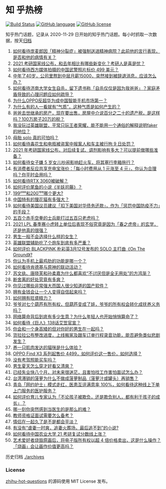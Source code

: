 # 知 乎热榜
[![Build Status](https://github.com/ToWeLong/zhihu-hot-questions/workflows/CI/badge.svg)](https://github.com/ToWeLong/zhihu-hot-questions/actions)
[![GitHub language](https://img.shields.io/badge/language-golang-orange.svg)](https://golang.org/)
[![GitHub license](https://img.shields.io/github/license/ToWeLong/zhihu-hot-questions)](https://github.com/ToWeLong/zhihu-hot-questions/blob/main/LICENSE)

知乎热门话题，记录从 2020-11-29 日开始的知乎热门话题。每小时抓取一次数据，按天[归档](./archives)

<!-- BEGIN -->

1. [如何看待庞麦郎因「精神分裂症」被强制送进精神病院？此前他的言行表现，是否和他的病情有关？](https://www.zhihu.com/question/448900152)
1. [2021 考研国家线公布，和去年相比有哪些新变化？考研人是喜是忧？](https://www.zhihu.com/question/448953782)
1. [如何看待西方媒体拍摄的中国武警照片标价 499 美元？](https://www.zhihu.com/question/448824785)
1. [中年了40岁，公司里熬到中层月薪15000，突然接到被辞退消息，应该怎么办？](https://www.zhihu.com/question/440996574)
1. [如何看待济南大学女生自杀，留下遗书称「自杀仅仅是因为我爸爸」？家庭矛盾导致的心理问题应如何疏导？](https://www.zhihu.com/question/448002553)
1. [为什么OPPO反超华为成中国智能手机市场第一？](https://www.zhihu.com/question/448138840)
1. [为什么有的人一看就有“气质”，这种气质是如何产生的？](https://www.zhihu.com/question/439868962)
1. [爸爸去世继承的房产，现在要出售，房屋中介说百分之二十的遗产税，是这样吗？100万房子20万的税？](https://www.zhihu.com/question/348287427)
1. [我没玩过英雄联盟，平常只玩王者荣耀，能不能用一个通俗的解释说明faker的地位？](https://www.zhihu.com/question/432404612)
1. [母胎 solo 真的可怕吗？](https://www.zhihu.com/question/440053207)
1. [如何看待毒花生和电瓶被盗案中报案人和车主被行拘 9 日处罚？](https://www.zhihu.com/question/448756111)
1. [2021 年考研国家线公布，对后续复试、调剂影响有多大？可以提前做哪些准备？](https://www.zhihu.com/question/448954054)
1. [如何看待女子嫌 5 岁女儿吵闹影响赶火车，将其塞行李箱拖行？](https://www.zhihu.com/question/448927801)
1. [有消费者反应共享充电宝涨价：「每小时费用从 1 元涨至 4 元」，你认为合理吗？你平时会用吗？](https://www.zhihu.com/question/448895932)
1. [如何看待RTX 3060被破解？](https://www.zhihu.com/question/448654710)
1. [如何评价尾鱼的小说《半妖司藤》？](https://www.zhihu.com/question/290725933)
1. [199²⁰⁰和200¹⁹⁹哪个更大?](https://www.zhihu.com/question/380167560)
1. [中国特有的狸花猫有多强大？](https://www.zhihu.com/question/423321345)
1. [如何看待美国议员建议「扣下美国对华债务还款」，作为「惩罚中国防疫不力」的手段？](https://www.zhihu.com/question/448932639)
1. [五百个赤手空拳的士兵能打过五百只老虎吗？](https://www.zhihu.com/question/391725102)
1. [2021 LPL 春季赛小虎转上单位后表现不俗究竟是因为「春之虎帝」的玄学，还是他真的很强？](https://www.zhihu.com/question/448057622)
1. [男生一般不会选择什么样的女生？](https://www.zhihu.com/question/435057725)
1. [英雄联盟辅助吃了个炮车到底有多严重？](https://www.zhihu.com/question/341459636)
1. [如何评价 BLACKPINK 朴彩英3月12号发布的 SOLO 主打曲《On The Ground》?](https://www.zhihu.com/question/448921889)
1. [你认为手机上最鸡肋的功能是哪一个？](https://www.zhihu.com/question/447620352)
1. [如何看待肯德基与原神的联动活动？](https://www.zhihu.com/question/448206330)
1. [苏文纨、唐晓芙和孙柔嘉为什么都喜欢“不讨厌但是全无用处”的方鸿渐？](https://www.zhihu.com/question/20567154)
1. [断舍离的好处究竟有多爽？](https://www.zhihu.com/question/446430795)
1. [你见过哪些非常强大而国人很少知道的国产软件？](https://www.zhihu.com/question/64554518)
1. [拥有金钱会让一个人变得自信起来吗？](https://www.zhihu.com/question/444854859)
1. [如何拥有旺盛精力？](https://www.zhihu.com/question/21671881)
1. [爷爷对七个葫芦有所有权，但葫芦变成了娃，爷爷的所有权会转化成抚养义务吗？](https://www.zhihu.com/question/448535473)
1. [网络算命背后到底有多少生意？为什么年轻人也开始悄悄算命了？](https://www.zhihu.com/question/448898621)
1. [如何看待《巨人》138话艾笠官宣？](https://www.zhihu.com/question/447867811)
1. [你会和一个身高矮的但对你好的男生在一起吗？](https://www.zhihu.com/question/445584899)
1. [货拉拉公布整改进度，上线搬家及跟车订单行程录音功能，能否避免类似悲剧发生？](https://www.zhihu.com/question/448741770)
1. [养一只肌肉发达的猫咪是什么体验？](https://www.zhihu.com/question/419420847)
1. [OPPO Find X3 系列起售价 4499，如何评价这一售价，如何选择？](https://www.zhihu.com/question/448822960)
1. [没有考驾照能买车吗？](https://www.zhihu.com/question/292055963)
1. [男生夏天怎么穿才好看又清爽？](https://www.zhihu.com/question/401002312)
1. [已经失业快八个月，对未来很迷茫，且害怕找工作害怕面试怎么办？](https://www.zhihu.com/question/417983831)
1. [台湾滞销的菠萝为什么不做成菠萝制品（菠萝汁或罐头）再销售？](https://www.zhihu.com/question/448567998)
1. [青岛「网约护士」模式走红，医患互评满意率 100%，如何看待这种线上下单上门服务的医护服务？](https://www.zhihu.com/question/448726306)
1. [如何评价育儿专家认为「不论孩子被欺负，还是欺负别人，都有利于孩子的成长」？](https://www.zhihu.com/question/448793829)
1. [哪一刻你突然感到当医生的是那么的难？](https://www.zhihu.com/question/352913036)
1. [教师资格证面试需要怎么备考？](https://www.zhihu.com/question/319205096)
1. [情侣在一起久了是不是都会平淡？](https://www.zhihu.com/question/446196157)
1. [有没有“虐妻一时爽，追妻火葬场，最后追不到”的小说?](https://www.zhihu.com/question/397071668)
1. [如何看待中国农业大学 21 考研复试分数线上涨？](https://www.zhihu.com/question/448830093)
1. [艺术爱好者烧毁原画后，将电子版所有权以超 4 倍价格卖出，这是什么操作？「烧画」会让画作价值更高吗？](https://www.zhihu.com/question/448715601)

<!-- END -->

历史归档 [./archives](./archives)


### License
[zhihu-hot-questions](https://github.com/towelong/zhihu-hot-questions) 的源码使用 MIT License 发布。
